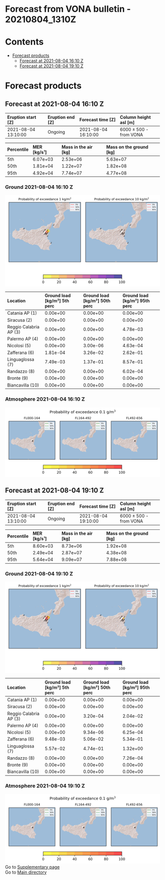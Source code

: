 
Forecast from VONA bulletin - 20210804_1310Z
============================================

Contents
========

* [Forecast products](#forecast-products)
	* [Forecast at 2021-08-04 16:10 Z](#forecast-at-2021-08-04-1610-z)
	* [Forecast at 2021-08-04 19:10 Z](#forecast-at-2021-08-04-1910-z)

# Forecast products

## Forecast at 2021-08-04 16:10 Z
  

|Eruption start [Z]|Eruption end [Z]|Forecast time [Z]|Column height asl [m]|
| :--- | :--- | :--- | :--- |
|2021-08-04 13:10:00|Ongoing|2021-08-04 16:10:00|6000 ± 500 - from VONA|
  
  

|Percentile|MER [kg/s¹]|Mass in the air [kg]|Mass on the ground [kg]|
| :--- | :--- | :--- | :--- |
|5th|6.07e+03|2.53e+06|5.63e+07|
|50th|1.81e+04|1.22e+07|1.82e+08|
|95th|4.92e+04|7.74e+07|4.77e+08|
  

### Ground 2021-08-04 16:10 Z
  
![](./figures/probability_grd_2021_08_04_1610_scenario_1.png)  
  
  
  
  
  
  
  
  
  

|Location|Ground load [kg/m²] 5th perc|Ground load [kg/m²] 50th perc|Ground load [kg/m²] 95th perc|
| :--- | :--- | :--- | :--- |
|Catania AP (1)|0.00e+00|0.00e+00|0.00e+00|
|Siracusa (2)|0.00e+00|0.00e+00|0.00e+00|
|Reggio Calabria AP (3)|0.00e+00|0.00e+00|4.78e-03|
|Palermo AP (4)|0.00e+00|0.00e+00|0.00e+00|
|Nicolosi (5)|0.00e+00|3.00e-06|4.63e-04|
|Zafferana (6)|1.81e-04|3.26e-02|2.62e-01|
|Linguaglossa (7)|7.49e-03|1.37e-01|8.57e-01|
|Randazzo (8)|0.00e+00|0.00e+00|6.02e-04|
|Bronte (9)|0.00e+00|0.00e+00|0.00e+00|
|Biancavilla (10)|0.00e+00|0.00e+00|0.00e+00|
  

### Atmosphere 2021-08-04 16:10 Z
  
![](./figures/probability_air_2021_08_04_1610_scenario_1_conclev_1.png)
## Forecast at 2021-08-04 19:10 Z
  

|Eruption start [Z]|Eruption end [Z]|Forecast time [Z]|Column height asl [m]|
| :--- | :--- | :--- | :--- |
|2021-08-04 13:10:00|Ongoing|2021-08-04 19:10:00|6000 ± 500 - from VONA|
  
  

|Percentile|MER [kg/s¹]|Mass in the air [kg]|Mass on the ground [kg]|
| :--- | :--- | :--- | :--- |
|5th|8.60e+03|8.73e+06|1.92e+08|
|50th|2.49e+04|2.87e+07|4.38e+08|
|95th|5.64e+04|9.09e+07|7.88e+08|
  

### Ground 2021-08-04 19:10 Z
  
![](./figures/probability_grd_2021_08_04_1910_scenario_1.png)  
  
  
  
  
  
  
  
  
  

|Location|Ground load [kg/m²] 5th perc|Ground load [kg/m²] 50th perc|Ground load [kg/m²] 95th perc|
| :--- | :--- | :--- | :--- |
|Catania AP (1)|0.00e+00|0.00e+00|0.00e+00|
|Siracusa (2)|0.00e+00|0.00e+00|0.00e+00|
|Reggio Calabria AP (3)|0.00e+00|3.20e-04|2.04e-02|
|Palermo AP (4)|0.00e+00|0.00e+00|0.00e+00|
|Nicolosi (5)|0.00e+00|9.34e-06|6.25e-04|
|Zafferana (6)|9.48e-03|5.06e-02|5.34e-01|
|Linguaglossa (7)|5.57e-02|4.74e-01|1.32e+00|
|Randazzo (8)|0.00e+00|0.00e+00|7.26e-04|
|Bronte (9)|0.00e+00|0.00e+00|0.00e+00|
|Biancavilla (10)|0.00e+00|0.00e+00|0.00e+00|
  

### Atmosphere 2021-08-04 19:10 Z
  
![](./figures/probability_air_2021_08_04_1910_scenario_1_conclev_1.png)  
Go to [Supplementary page](Supplementary_page.md)  
Go to [Main directory](https://github.com/federicapardini/Real_time_ash_forecast)